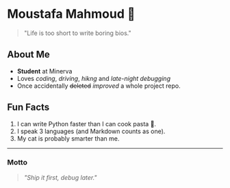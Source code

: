 # Moustafa Mahmoud 🌟

> "Life is too short to write boring bios."

## About Me
- **Student** at Minerva
- Loves *coding*, *driving*, *hikng* and *late-night debugging*
- Once accidentally ~~deleted~~ *improved* a whole project repo.

## Fun Facts
1. I can write Python faster than I can cook pasta 🍝.
2. I speak 3 languages (and Markdown counts as one).
3. My cat is probably smarter than me.

---

### Motto
> *"Ship it first, debug later."*
